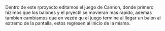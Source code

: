 Dentro de este rproyecto editamos el juego de Cannon, donde primero hizimos que los balones y el pryectil se movieran mas rapido, ademas tambien cambiamos que en vezde qu el juego termine al llegar un balon al extremo de la pantalla, estos regresen al inicio de la misma.
